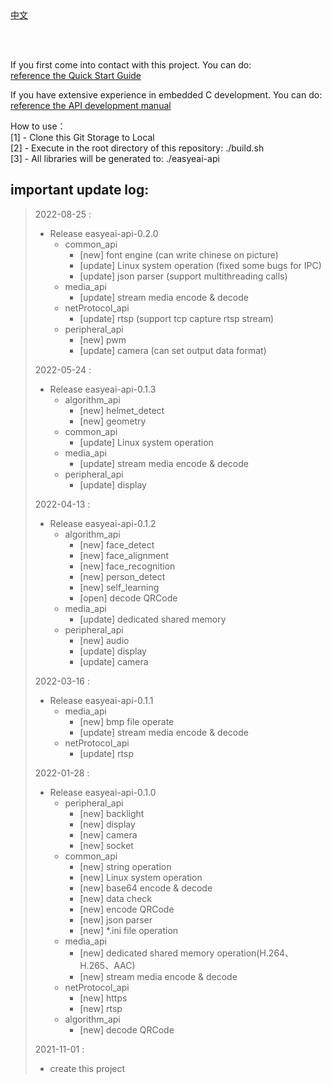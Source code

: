 <br/>
<br/>


[中文](README_CN.md)

<br />
<br />

If you first come into contact with this project. You can do:  
[reference the Quick Start Guide](https://www.easy-eai.com/document_details/3/133)

If you have extensive experience in embedded C development. You can do:  
[reference the API development manual](https://www.easy-eai.com/document_details/3/129)


How to use：  
[1] - Clone this Git Storage to Local   
[2] - Execute in the root directory of this repository: ./build.sh   
[3] - All libraries will be generated to:               ./easyeai-api



important update log:
---
> 2022-08-25 : 
> * Release easyeai-api-0.2.0
>   * common_api
> 	  * [new] font engine (can write chinese on picture)
> 	  * [update] Linux system operation (fixed some bugs for IPC)
> 	  * [update] json parser (support multithreading calls)
>   * media_api
> 	  * [update] stream media encode & decode
>   * netProtocol_api
> 	  * [update] rtsp (support tcp capture rtsp stream)
>   * peripheral_api
> 	  * [new] pwm
> 	  * [update] camera (can set output data format)
>
> 2022-05-24 : 
> * Release easyeai-api-0.1.3
>   * algorithm_api
> 	  * [new] helmet_detect
> 	  * [new] geometry
>   * common_api
> 	  * [update] Linux system operation
>   * media_api
> 	  * [update] stream media encode & decode
>   * peripheral_api
> 	  * [update] display
>
> 2022-04-13 : 
> * Release easyeai-api-0.1.2
>   * algorithm_api
> 	  * [new] face_detect
> 	  * [new] face_alignment
> 	  * [new] face_recognition
> 	  * [new] person_detect
> 	  * [new] self_learning
> 	  * [open] decode QRCode
>   * media_api
> 	  * [update] dedicated shared memory
>   * peripheral_api
> 	  * [new] audio
> 	  * [update] display
> 	  * [update] camera
>
> 2022-03-16 : 
> * Release easyeai-api-0.1.1
>   * media_api
> 	  * [new] bmp file operate
> 	  * [update] stream media encode & decode
>   * netProtocol_api
> 	  * [update] rtsp
>
> 2022-01-28 : 
> * Release easyeai-api-0.1.0
>   * peripheral_api
> 	  * [new] backlight
> 	  * [new] display
> 	  * [new] camera
> 	  * [new] socket
>   * common_api
> 	  * [new] string operation
> 	  * [new] Linux system operation
> 	  * [new] base64 encode & decode
> 	  * [new] data check
> 	  * [new] encode QRCode
> 	  * [new] json parser
> 	  * [new] *.ini file operation
>   * media_api
> 	  * [new] dedicated shared memory operation(H.264、H.265、AAC)
> 	  * [new] stream media encode & decode
>   * netProtocol_api
> 	  * [new] https
> 	  * [new] rtsp
>   * algorithm_api
> 	  * [new] decode QRCode
>
> 2021-11-01 : 
> * create this project
